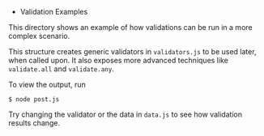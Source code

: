 * Validation Examples

This directory shows an example of how validations can be run in a more complex scenario.

This structure creates generic validators in `validators.js` to be used later, when called upon. It also exposes more advanced techniques like `validate.all` and `validate.any`.

To view the output, run

```
$ node post.js
```

Try changing the validator or the data in `data.js` to see how validation results change.
